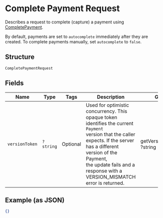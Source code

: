 
# Complete Payment Request

Describes a request to complete (capture) a payment using
[CompletePayment](/doc/apis/payments.md#complete-payment).

By default, payments are set to `autocomplete` immediately after they are created.
To complete payments manually, set `autocomplete` to `false`.

## Structure

`CompletePaymentRequest`

## Fields

| Name | Type | Tags | Description | Getter | Setter |
|  --- | --- | --- | --- | --- | --- |
| `versionToken` | `?string` | Optional | Used for optimistic concurrency. This opaque token identifies the current `Payment`<br>version that the caller expects. If the server has a different version of the Payment,<br>the update fails and a response with a VERSION_MISMATCH error is returned. | getVersionToken(): ?string | setVersionToken(?string versionToken): void |

## Example (as JSON)

```json
{}
```

